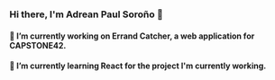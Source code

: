 ### Hi there, I'm Adrean Paul Soroño 👋

#### 🔭 I’m currently working on Errand Catcher, a web application for CAPSTONE42.

#### 🌱 I’m currently learning React for the project I'm currently working.

<!--
**IrrationalCucumber/IrrationalCucumber** is a ✨ _special_ ✨ repository because its `README.md` (this file) appears on your GitHub profile.

Here are some ideas to get you started:

- 🔭 I’m currently working on ...
- 🌱 I’m currently learning ...
- 👯 I’m looking to collaborate on ...
- 🤔 I’m looking for help with ...
- 💬 Ask me about ...
- 📫 How to reach me: ...
- 😄 Pronouns: ...
- ⚡ Fun fact: ...
-->
